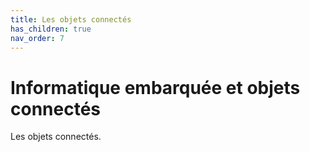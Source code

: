 ```yaml
---
title: Les objets connectés
has_children: true
nav_order: 7
---
```


# Informatique embarquée et objets connectés

Les objets connectés.
